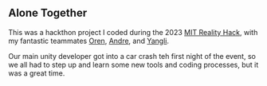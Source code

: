 ## Alone Together

This was a hackthon project I coded during the 2023 [MIT Reality Hack](https://www.mitrealityhack.com), with my fantastic teammates [Oren](https://www.linkedin.com/in/oren-nelson?miniProfileUrn=urn%3Ali%3Afs_miniProfile%3AACoAACbQadUBR4WR9HX2t6vlxkouKvmP6z4o60k&lipi=urn%3Ali%3Apage%3Ad_flagship3_search_srp_all%3BdFR7aq%2B5Ro%2B%2BoUXFTz%2FCRw%3D%3D), [Andre](https://www.linkedin.com/in/andre-benedito?miniProfileUrn=urn%3Ali%3Afs_miniProfile%3AACoAACzWX5kBwFUgHY7cdKIMK-eZBzW2XrlGxG4&lipi=urn%3Ali%3Apage%3Ad_flagship3_search_srp_all%3Bc5jSRiOKReeA78%2BuLyB2Jw%3D%3D), and [Yangli](https://www.linkedin.com/in/yangli-l-0829a08b?miniProfileUrn=urn%3Ali%3Afs_miniProfile%3AACoAABMwhmIBUdydImnNmwT_PNd5Pbxzd0aknLg&lipi=urn%3Ali%3Apage%3Ad_flagship3_search_srp_all%3BDhR%2FeSSSS8Wme%2FKieM%2B5xw%3D%3D).

Our main unity developer got into a car crash teh first night of the event, so we all had to step up and learn some new tools and coding processes, but it was a
great time.

